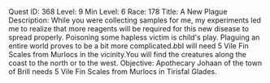 Quest ID: 368
Level: 9
Min Level: 6
Race: 178
Title: A New Plague
Description: While you were collecting samples for me, my experiments led me to realize that more reagents will be required for this new disease to spread properly. Poisoning some hapless victim is child's play. Plaguing an entire world proves to be a bit more complicated.$b$bI will need 5 Vile Fin Scales from Murlocs in the vicinity.You will find the creatures along the coast to the north or to the west.
Objective: Apothecary Johaan of the town of Brill needs 5 Vile Fin Scales from Murlocs in Tirisfal Glades.
